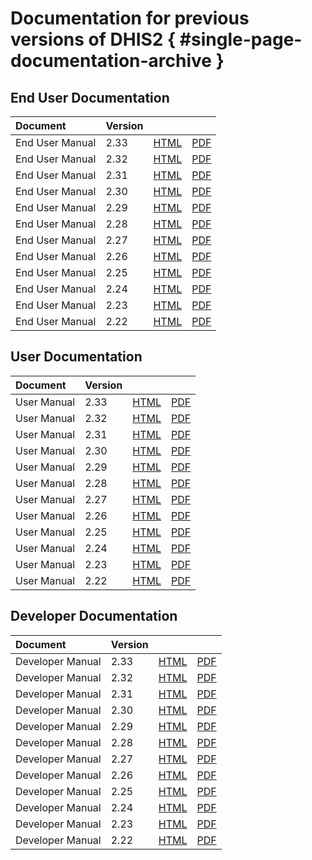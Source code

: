 # Documentation for previous versions of DHIS2 { #single-page-documentation-archive }

## End User Documentation

|Document|Version|||
|:---|---|---|---|
|End User Manual|2.33|[HTML](/archive/en/2.33/end-user/html/dhis2_end_user_manual_full.html)|[PDF](/archive/en/2.33/end-user/dhis2_end_user_manual.pdf)|
|End User Manual|2.32|[HTML](/archive/en/2.32/end-user/html/dhis2_end_user_manual_full.html)|[PDF](/archive/en/2.32/end-user/dhis2_end_user_manual.pdf)|
|End User Manual|2.31|[HTML](/archive/en/2.31/end-user/html/dhis2_end_user_manual_full.html)|[PDF](/archive/en/2.31/end-user/dhis2_end_user_manual.pdf)|
|End User Manual|2.30|[HTML](/archive/en/2.30/end-user/html/dhis2_end_user_manual_full.html)|[PDF](/archive/en/2.30/end-user/dhis2_end_user_manual.pdf)|
|End User Manual|2.29|[HTML](/archive/en/2.29/end-user/html/dhis2_end_user_manual_full.html)|[PDF](/archive/en/2.29/end-user/dhis2_end_user_manual.pdf)|
|End User Manual|2.28|[HTML](/archive/en/2.28/end-user/html/dhis2_end_user_manual_full.html)|[PDF](/archive/en/2.28/end-user/dhis2_end_user_manual.pdf)|
|End User Manual|2.27|[HTML](/archive/en/2.27/end-user/html/dhis2_end_user_manual_full.html)|[PDF](/archive/en/2.27/end-user/dhis2_end_user_manual.pdf)|
|End User Manual|2.26|[HTML](/archive/en/2.26/end-user/html/dhis2_end_user_manual_full.html)|[PDF](/archive/en/2.26/end-user/dhis2_end_user_manual.pdf)|
|End User Manual|2.25|[HTML](/archive/en/2.25/end-user/html/dhis2_end_user_manual_full.html)|[PDF](/archive/en/2.25/end-user/dhis2_end_user_manual.pdf)|
|End User Manual|2.24|[HTML](/archive/en/2.24/end-user/html/dhis2_end_user_manual_full.html)|[PDF](/archive/en/2.24/end-user/dhis2_end_user_manual.pdf)|
|End User Manual|2.23|[HTML](/archive/en/2.23/end-user/html/dhis2_end_user_manual_full.html)|[PDF](/archive/en/2.23/end-user/dhis2_end_user_manual.pdf)|
|End User Manual|2.22|[HTML](/archive/en/2.22/end-user/html/dhis2_end_user_manual_full.html)|[PDF](/archive/en/2.22/end-user/dhis2_end_user_manual.pdf)|

## User Documentation

|Document|Version|||
|:---|---|---|---|
|User Manual|2.33|[HTML](/archive/en/2.33/user/html/dhis2_user_manual_en_full.html)|[PDF](/archive/en/2.33/user/dhis2_user_manual_en.pdf)|
|User Manual|2.32|[HTML](/archive/en/2.32/user/html/dhis2_user_manual_en_full.html)|[PDF](/archive/en/2.32/user/dhis2_user_manual_en.pdf)|
|User Manual|2.31|[HTML](/archive/en/2.31/user/html/dhis2_user_manual_en_full.html)|[PDF](/archive/en/2.31/user/dhis2_user_manual_en.pdf)|
|User Manual|2.30|[HTML](/archive/en/2.30/user/html/dhis2_user_manual_en_full.html)|[PDF](/archive/en/2.30/user/dhis2_user_manual_en.pdf)|
|User Manual|2.29|[HTML](/archive/en/2.29/user/html/dhis2_user_manual_en_full.html)|[PDF](/archive/en/2.29/user/dhis2_user_manual_en.pdf)|
|User Manual|2.28|[HTML](/archive/en/2.28/user/html/dhis2_user_manual_en_full.html)|[PDF](/archive/en/2.28/user/dhis2_user_manual_en.pdf)|
|User Manual|2.27|[HTML](/archive/en/2.27/user/html/dhis2_user_manual_en_full.html)|[PDF](/archive/en/2.27/user/dhis2_user_manual_en.pdf)|
|User Manual|2.26|[HTML](/archive/en/2.26/user/html/dhis2_user_manual_en_full.html)|[PDF](/archive/en/2.26/user/dhis2_user_manual_en.pdf)|
|User Manual|2.25|[HTML](/archive/en/2.25/user/html/dhis2_user_manual_en_full.html)|[PDF](/archive/en/2.25/user/dhis2_user_manual_en.pdf)|
|User Manual|2.24|[HTML](/archive/en/2.24/user/html/dhis2_user_manual_en_full.html)|[PDF](/archive/en/2.24/user/dhis2_user_manual_en.pdf)|
|User Manual|2.23|[HTML](/archive/en/2.23/user/html/dhis2_user_manual_en_full.html)|[PDF](/archive/en/2.23/user/dhis2_user_manual_en.pdf)|
|User Manual|2.22|[HTML](/archive/en/2.22/user/html/dhis2_user_manual_en_full.html)|[PDF](/archive/en/2.22/user/dhis2_user_manual_en.pdf)|

## Developer Documentation

|Document|Version|||
|:---|---|---|---|
|Developer Manual|2.33|[HTML](/archive/en/2.33/developer/html/dhis2_developer_manual.html)|[PDF](/archive/en/2.33/developer/dhis2_developer_manual.pdf)|
|Developer Manual|2.32|[HTML](/archive/en/2.32/developer/html/dhis2_developer_manual.html)|[PDF](/archive/en/2.32/developer/dhis2_developer_manual.pdf)|
|Developer Manual|2.31|[HTML](/archive/en/2.31/developer/html/dhis2_developer_manual.html)|[PDF](/archive/en/2.31/developer/dhis2_developer_manual.pdf)|
|Developer Manual|2.30|[HTML](/archive/en/2.30/developer/html/dhis2_developer_manual.html)|[PDF](/archive/en/2.30/developer/dhis2_developer_manual.pdf)|
|Developer Manual|2.29|[HTML](/archive/en/2.29/developer/html/dhis2_developer_manual.html)|[PDF](/archive/en/2.29/developer/dhis2_developer_manual.pdf)|
|Developer Manual|2.28|[HTML](/archive/en/2.28/developer/html/dhis2_developer_manual.html)|[PDF](/archive/en/2.28/developer/dhis2_developer_manual.pdf)|
|Developer Manual|2.27|[HTML](/archive/en/2.27/developer/html/dhis2_developer_manual.html)|[PDF](/archive/en/2.27/developer/dhis2_developer_manual.pdf)|
|Developer Manual|2.26|[HTML](/archive/en/2.26/developer/html/dhis2_developer_manual.html)|[PDF](/archive/en/2.26/developer/dhis2_developer_manual.pdf)|
|Developer Manual|2.25|[HTML](/archive/en/2.25/developer/html/dhis2_developer_manual.html)|[PDF](/archive/en/2.25/developer/dhis2_developer_manual.pdf)|
|Developer Manual|2.24|[HTML](/archive/en/2.24/developer/html/dhis2_developer_manual.html)|[PDF](/archive/en/2.24/developer/dhis2_developer_manual.pdf)|
|Developer Manual|2.23|[HTML](/archive/en/2.23/developer/html/dhis2_developer_manual.html)|[PDF](/archive/en/2.23/developer/dhis2_developer_manual.pdf)|
|Developer Manual|2.22|[HTML](/archive/en/2.22/developer/html/dhis2_developer_manual.html)|[PDF](/archive/en/2.22/developer/dhis2_developer_manual.pdf)|
